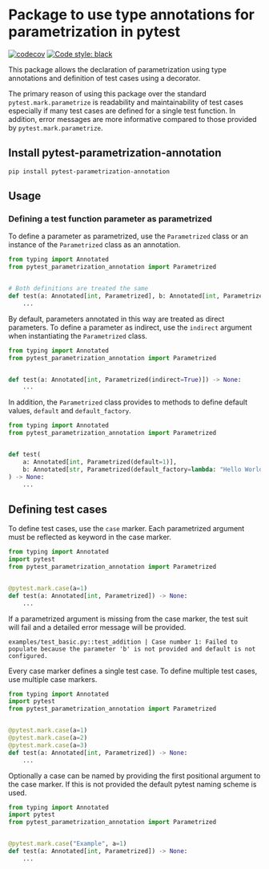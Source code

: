 # Package to use type annotations for parametrization in pytest

[![codecov](https://codecov.io/gh/skeletorXVI/pytest-parametrization-annotation/graph/badge.svg?token=22CXIHTW1Q)](https://codecov.io/gh/skeletorXVI/pytest-parametrization-annotation)
<a href="https://github.com/psf/black"><img alt="Code style: black" src="https://img.shields.io/badge/code%20style-black-000000.svg"></a>

This package allows the declaration of parametrization using type annotations and definition of test cases using a
decorator.

The primary reason of using this package over the standard `pytest.mark.parametrize` is readability and maintainability
of test cases especially if many test cases are defined for a single test function.
In addition, error messages are more informative compared to those provided by `pytest.mark.parametrize`.

## Install pytest-parametrization-annotation

```shell
pip install pytest-parametrization-annotation
```

## Usage

### Defining a test function parameter as parametrized

To define a parameter as parametrized, use the `Parametrized` class or an instance of the `Parametrized` class as an
annotation.

```python
from typing import Annotated
from pytest_parametrization_annotation import Parametrized


# Both definitions are treated the same
def test(a: Annotated[int, Parametrized], b: Annotated[int, Parametrized()]) -> None:
    ...
```

By default, parameters annotated in this way are treated as direct parameters.
To define a parameter as indirect, use the `indirect` argument when instantiating the `Parametrized` class.

```python
from typing import Annotated
from pytest_parametrization_annotation import Parametrized


def test(a: Annotated[int, Parametrized(indirect=True)]) -> None:
    ...
```

In addition, the `Parametrized` class provides to methods to define default values, `default` and `default_factory`.

```python
from typing import Annotated
from pytest_parametrization_annotation import Parametrized


def test(
    a: Annotated[int, Parametrized(default=1)],
    b: Annotated[str, Parametrized(default_factory=lambda: "Hello World!")]
) -> None:
    ...
```

## Defining test cases

To define test cases, use the `case` marker.
Each parametrized argument must be reflected as keyword in the case marker.

```python
from typing import Annotated
import pytest
from pytest_parametrization_annotation import Parametrized


@pytest.mark.case(a=1)
def test(a: Annotated[int, Parametrized]) -> None:
    ...
```

If a parametrized argument is missing from the case marker, the test suit will fail and a detailed error message will be provided.

```shell
examples/test_basic.py::test_addition | Case number 1: Failed to populate because the parameter 'b' is not provided and default is not configured.
```

Every case marker defines a single test case.
To define multiple test cases, use multiple case markers.

```python
from typing import Annotated
import pytest
from pytest_parametrization_annotation import Parametrized


@pytest.mark.case(a=1)
@pytest.mark.case(a=2)
@pytest.mark.case(a=3)
def test(a: Annotated[int, Parametrized]) -> None:
    ...
```


Optionally a case can be named by providing the first positional argument to the case marker.
If this is not provided the default pytest naming scheme is used.

```python
from typing import Annotated
import pytest
from pytest_parametrization_annotation import Parametrized


@pytest.mark.case("Example", a=1)
def test(a: Annotated[int, Parametrized]) -> None:
    ...
```

